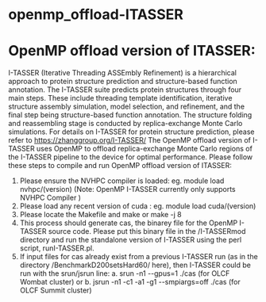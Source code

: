 # openmp_offload-ITASSER
# OpenMP offload version of ITASSER:  
I-TASSER (Iterative Threading ASSEmbly Refinement) is a hierarchical approach to protein structure prediction and structure-based function annotation. The I-TASSER suite predicts protein structures through four main steps. These include threading template identification, iterative structure assembly simulation, model selection, and refinement, and the final step being structure-based function annotation. The structure folding and reassembling stage is conducted by replica-exchange Monte Carlo simulations. For details on I-TASSER for protein structure prediction, please refer to https://zhanggroup.org/I-TASSER/
The OpenMP offload version of I-TASSER uses OpenMP to offload replica-exchange Monte Carlo regions of the I-TASSER pipeline to the device for optimal performance. 
Please follow these steps to compile and run OpenMP offload version of ITASSER: 
1. Please ensure the NVHPC compiler is loaded: eg. module load nvhpc/(version)  (Note: OpenMP I-TASSER currently only supports NVHPC Compiler )
2. Please load any recent version of cuda : eg. module load cuda/(version)
3. Please locate the Makefile and make or make -j 8
4. This process should generate cas, the binarey file for the OpenMP I-TASSER source code. Please put this binary file in the /I-TASSERmod directory and run the standalone version of I-TASSER using the perl script, runI-TASSER.pl. 
5. If input files for cas already exist from a previous I-TASSER run (as in the directory /BenchmarkD200setsHard60/ here), then I-TASSER could be run with the srun/jsrun line: 
   a. srun -n1 --gpus=1 ./cas (for OLCF Wombat cluster) or 
   b. jsrun -n1 -c1 -a1 -g1 --smpiargs=off ./cas (for OLCF Summit cluster)
